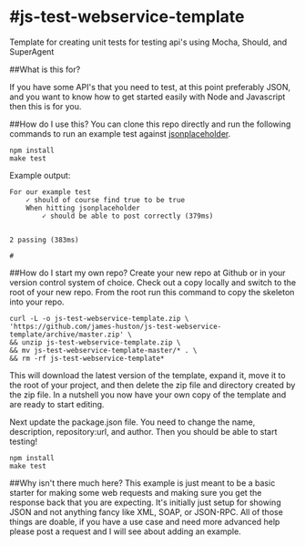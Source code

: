#js-test-webservice-template
===

Template for creating unit tests for testing api's using Mocha, Should, and SuperAgent

##What is this for?

If you have some API's that you need to test, at this point preferably JSON, and you want to know how to get started easily with Node and Javascript then this is for you.

##How do I use this?
You can clone this repo directly and run the following commands to run an example test against [jsonplaceholder](https://github.com/typicode/jsonplaceholder).

	npm install
	make test

Example output:

	For our example test
    	✓ should of course find true to be true
    	When hitting jsonplaceholder
    		✓ should be able to post correctly (379ms)
	
	
	2 passing (383ms)
	
	#

##How do I start my own repo?
Create your new repo at Github or in your version control system of choice. Check out a copy locally and switch to the root of your new repo. From the root run this command to copy the skeleton into your repo.

	curl -L -o js-test-webservice-template.zip \
	'https://github.com/james-huston/js-test-webservice-template/archive/master.zip' \
	&& unzip js-test-webservice-template.zip \
	&& mv js-test-webservice-template-master/* . \
	&& rm -rf js-test-webservice-template*
 
This will download the latest version of the template, expand it, move it to the root of your project, and then delete the zip file and directory created by the zip file. In a nutshell you now have your own copy of the template and are ready to start editing.

Next update the package.json file. You need to change the name, description, repository:url, and author. Then you should be able to start testing!

	npm install
	make test

##Why isn't there much here?
This example is just meant to be a basic starter for making some web requests and making sure you get the response back that you are expecting. It's initially just setup for showing JSON and not anything fancy like XML, SOAP, or JSON-RPC. All of those things are doable, if you have a use case and need more advanced help please post a request and I will see about adding an example.